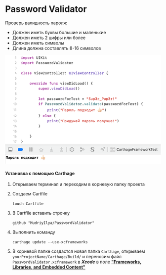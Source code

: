 # Password Validator
Проверь валидность пароля:

* Должен иметь буквы большие и маленькие
* Должен иметь 2 цифры или более
* Должен иметь символы
* Длина должна составлять 8-16 символов

![Validator](https://github.com/MudriyIlya/PasswordValidator/blob/main/example.png?raw=true)



#### Установка с помощью Carthage

1. Открываем терминал и переходим в корневую папку проекта

2. Создаем Cartfile

   `touch Cartfile`

3. В Cartfile вставить строчку

   `github "MudriyIlya/PasswordValidator"`

4. Выполнить команду

   `carthage update --use-xcframeworks`

5. В корневой папке создастся новая папка `Carthage`, открываем `yourProjectName/Carthage/Build/` и переносим файл `PasswordValidator.xcframework` в ***Xcode*** в поле **<u>"Frameworks, Libraries, and Embedded Content"</u>**
